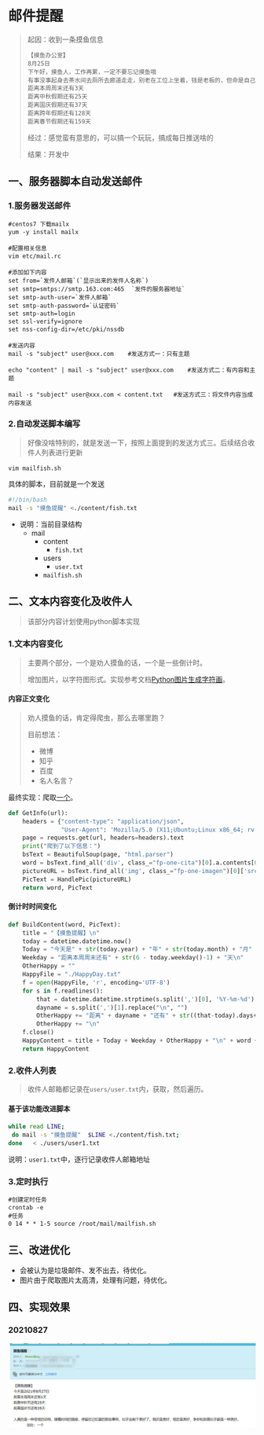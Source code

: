 # 邮件提醒

> 起因：收到一条摸鱼信息
>
> ```txt
> 【摸鱼办公室】
> 8月25日 
> 下午好，摸鱼人，工作再累，一定不要忘记摸鱼哦 
> 有事没事起身去茶水间去厕所去廊道走走，别老在工位上坐着，钱是老板的，但命是自己的
> 距离本周周末还有3天
> 距离中秋假期还有25天
> 距离国庆假期还有37天
> 距离跨年假期还有128天
> 距离春节假期还有159天
> ```
>
> 经过：感觉蛮有意思的，可以搞一个玩玩，搞成每日推送啥的
>
> 结果：开发中

## 一、服务器脚本自动发送邮件

### 1.服务器发送邮件

```shell
#centos7 下载mailx
yum -y install mailx

#配置相关信息
vim etc/mail.rc

#添加如下内容
set from=`发件人邮箱`(`显示出来的发件人名称`)
set smtp=smtps://smtp.163.com:465  `发件的服务器地址`
set smtp-auth-user=`发件人邮箱`
set smtp-auth-password=`认证密码`
set smtp-auth=login
set ssl-verify=ignore
set nss-config-dir=/etc/pki/nssdb

#发送内容
mail -s "subject" user@xxx.com    #发送方式一：只有主题

echo "content" | mail -s "subject" user@xxx.com    #发送方式二：有内容和主题

mail -s "subject" user@xxx.com < content.txt   #发送方式三：将文件内容当成内容发送
```

### 2.自动发送脚本编写

> 好像没啥特别的，就是发送一下，按照上面提到的发送方式三。后续结合收件人列表进行更新

```shell
vim mailfish.sh
```

具体的脚本，目前就是一个发送

```sh
#!/bin/bash
mail -s "摸鱼提醒" <./content/fish.txt 
```

- 说明：当前目录结构
  - mail
    - content
      - `fish.txt`
    - users
      - `user.txt`
    - `mailfish.sh`

## 二、文本内容变化及收件人

> 该部分内容计划使用python脚本实现

### 1.文本内容变化

> 主要两个部分，一个是劝人摸鱼的话，一个是一些倒计时。
>
> 增加图片，以字符图形式。实现参考文档[Python图片生成字符画](https://zhuanlan.zhihu.com/p/81899232)。

#### 内容正文变化

> 劝人摸鱼的话，肯定得爬虫，那么去哪里跑？
>
> 目前想法：
>
> - 微博
> - 知乎
> - 百度
> - 名人名言？

最终实现：爬取[一个](http://wufazhuce.com/)。

```python
def GetInfo(url):
    headers = {"content-type": "application/json",
               "User-Agent": 'Mozilla/5.0 (X11;Ubuntu;Linux x86_64; rv:22.0) Gecko/20100101 Firefox'}
    page = requests.get(url, headers=headers).text
    print("爬到了以下信息：")
    bsText = BeautifulSoup(page, "html.parser")
    word = bsText.find_all('div', class_="fp-one-cita")[0].a.contents[0] + "\n"
    pictureURL = bsText.find_all('img', class_="fp-one-imagen")[0]['src']
    PicText = HandlePic(pictureURL)
    return word, PicText
```



#### 倒计时时间变化

```python
def BuildContent(word, PicText):
    title = "【摸鱼提醒】\n"
    today = datetime.datetime.now()
    Today = "今天是" + str(today.year) + "年" + str(today.month) + "月" + str(today.day) + "日\n"
    Weekday = "距离本周周末还有" + str(6 - today.weekday()-1) + "天\n"
    OtherHappy = ""
    HappyFile = "./HappyDay.txt"
    f = open(HappyFile, 'r', encoding='UTF-8')
    for s in f.readlines():
        that = datetime.datetime.strptime(s.split(',')[0], '%Y-%m-%d')
        dayname = s.split(',')[1].replace("\n", "")
        OtherHappy += "距离" + dayname + "还有" + str((that-today).days+1) + "天"
        OtherHappy += "\n"
    f.close()
    HappyContent = title + Today + Weekday + OtherHappy + "\n" + word + "           出处：一个\n" + PicText
    return HappyContent
```

### 2.收件人列表

> 收件人邮箱都记录在`users/user.txt`内，获取，然后遍历。

#### 基于该功能改进脚本

```sh
while read LINE;
 do mail -s "摸鱼提醒"  $LINE <./content/fish.txt;
done   < ./users/user1.txt
```

说明：`user1.txt`中，逐行记录收件人邮箱地址

### 3.定时执行

```shell
#创建定时任务
crontab -e
#任务
0 14 * * 1-5 source /root/mail/mailfish.sh      
```

## 三、改进优化

- 会被认为是垃圾邮件、发不出去，待优化。
- 图片由于爬取图片太高清，处理有问题，待优化。

## 四、实现效果

### 20210827

![image-20210827173449643](./pic/20210827效果.png)

